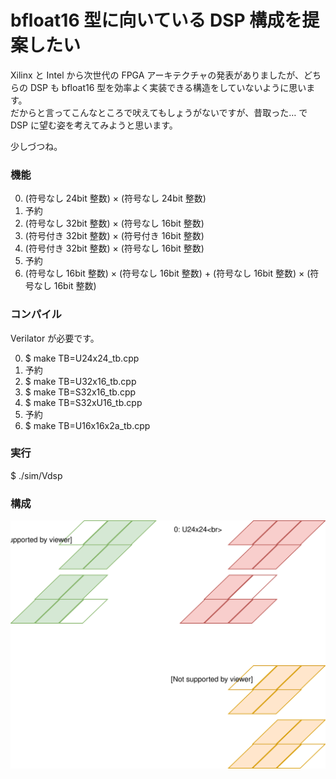 # bfloat16 型に向いている DSP 構成を提案したい

Xilinx と Intel から次世代の FPGA アーキテクチャの発表がありましたが、どちらの DSP も bfloat16 型を効率よく実装できる構造をしていないように思います。  
だからと言ってこんなところで吠えてもしょうがないですが、昔取った… で DSP に望む姿を考えてみようと思います。

少しづつね。

### 機能

0. (符号なし 24bit 整数) × (符号なし 24bit 整数)
1. 予約
2. (符号なし 32bit 整数) × (符号なし 16bit 整数)
3. (符号付き 32bit 整数) × (符号付き 16bit 整数)
4. (符号付き 32bit 整数) × (符号なし 16bit 整数)
5. 予約
6. (符号なし 16bit 整数) × (符号なし 16bit 整数) + (符号なし 16bit 整数) × (符号なし 16bit 整数)

### コンパイル

Verilator が必要です。

0. $ make TB=U24x24_tb.cpp
1. 予約
2. $ make TB=U32x16_tb.cpp
3. $ make TB=S32x16_tb.cpp
4. $ make TB=S32xU16_tb.cpp
5. 予約
6. $ make TB=U16x16x2a_tb.cpp

### 実行

$ ./sim/Vdsp

### 構成

![dsp](dsp.svg)

